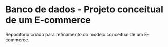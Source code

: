 # Banco de dados - Projeto conceitual de um E-commerce
Repositório criado para refinamento do modelo conceitual de um E-commerce.

